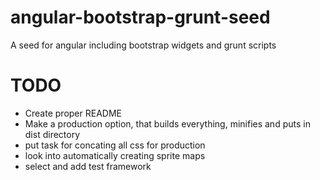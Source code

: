 angular-bootstrap-grunt-seed
============================

A seed for angular including bootstrap widgets and grunt scripts

# TODO #

* Create proper README
* Make a production option, that builds everything, minifies and puts in dist directory
* put task for concating all css for production
* look into automatically creating sprite maps
* select and add test framework
